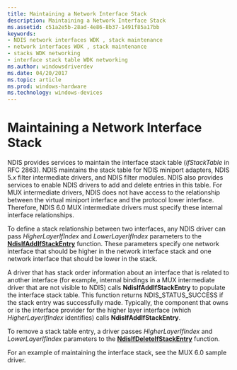 ```yaml
---
title: Maintaining a Network Interface Stack
description: Maintaining a Network Interface Stack
ms.assetid: c51a2e5b-28ad-4e86-8b37-1491f85a17bb
keywords:
- NDIS network interfaces WDK , stack maintenance
- network interfaces WDK , stack maintenance
- stacks WDK networking
- interface stack table WDK networking
ms.author: windowsdriverdev
ms.date: 04/20/2017
ms.topic: article
ms.prod: windows-hardware
ms.technology: windows-devices
---
```


# Maintaining a Network Interface Stack





NDIS provides services to maintain the interface stack table (*ifStackTable* in RFC 2863). NDIS maintains the stack table for NDIS miniport adapters, NDIS 5.*x* filter intermediate drivers, and NDIS filter modules. NDIS also provides services to enable NDIS drivers to add and delete entries in this table. For MUX intermediate drivers, NDIS does not have access to the relationship between the virtual miniport interface and the protocol lower interface. Therefore, NDIS 6.0 MUX intermediate drivers must specify these internal interface relationships.

To define a stack relationship between two interfaces, any NDIS driver can pass *HigherLayerIfIndex* and *LowerLayerIfIndex* parameters to the [**NdisIfAddIfStackEntry**](https://msdn.microsoft.com/library/windows/hardware/ff562693) function. These parameters specify one network interface that should be higher in the network interface stack and one network interface that should be lower in the stack.

A driver that has stack order information about an interface that is related to another interface (for example, internal bindings in a MUX intermediate driver that are not visible to NDIS) calls **NdisIfAddIfStackEntry** to populate the interface stack table. This function returns NDIS\_STATUS\_SUCCESS if the stack entry was successfully made. Typically, the component that owns or is the interface provider for the higher layer interface (which *HigherLayerIfIndex* identifies) calls **NdisIfAddIfStackEntry**.

To remove a stack table entry, a driver passes *HigherLayerIfIndex* and *LowerLayerIfIndex* parameters to the [**NdisIfDeleteIfStackEntry**](https://msdn.microsoft.com/library/windows/hardware/ff562698) function.

For an example of maintaining the interface stack, see the MUX 6.0 sample driver.

 

 





